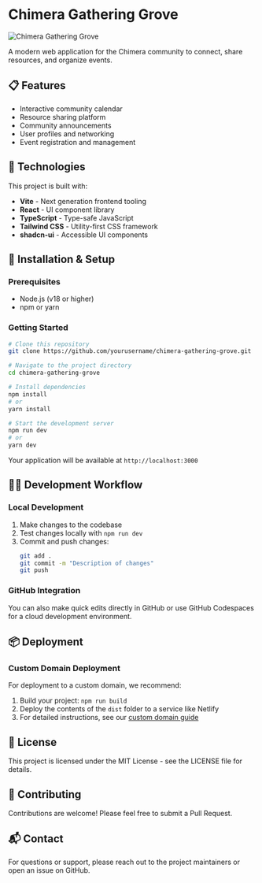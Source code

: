 # Chimera Gathering Grove

![Chimera Gathering Grove](https://via.placeholder.com/800x400?text=Chimera+Gathering+Grove)

A modern web application for the Chimera community to connect, share resources, and organize events.

## 📋 Features

- Interactive community calendar
- Resource sharing platform
- Community announcements
- User profiles and networking
- Event registration and management

## 🚀 Technologies

This project is built with:

- **Vite** - Next generation frontend tooling
- **React** - UI component library
- **TypeScript** - Type-safe JavaScript
- **Tailwind CSS** - Utility-first CSS framework
- **shadcn-ui** - Accessible UI components

## 🔧 Installation & Setup

### Prerequisites

- Node.js (v18 or higher)
- npm or yarn

### Getting Started

```bash
# Clone this repository
git clone https://github.com/yourusername/chimera-gathering-grove.git

# Navigate to the project directory
cd chimera-gathering-grove

# Install dependencies
npm install
# or
yarn install

# Start the development server
npm run dev
# or
yarn dev
```

Your application will be available at `http://localhost:3000`

## 👨‍💻 Development Workflow

### Local Development

1. Make changes to the codebase
2. Test changes locally with `npm run dev`
3. Commit and push changes:
   ```bash
   git add .
   git commit -m "Description of changes"
   git push
   ```

### GitHub Integration

You can also make quick edits directly in GitHub or use GitHub Codespaces for a cloud development environment.

## 📦 Deployment

### Custom Domain Deployment

For deployment to a custom domain, we recommend:

1. Build your project: `npm run build`
2. Deploy the contents of the `dist` folder to a service like Netlify
3. For detailed instructions, see our [custom domain guide](https://docs.lovable.dev/tips-tricks/custom-domain/)

## 📝 License

This project is licensed under the MIT License - see the LICENSE file for details.

## 👥 Contributing

Contributions are welcome! Please feel free to submit a Pull Request.

## 📬 Contact

For questions or support, please reach out to the project maintainers or open an issue on GitHub.
